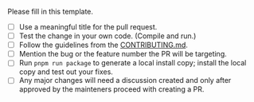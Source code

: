 Please fill in this template.

- [ ] Use a meaningful title for the pull request.
- [ ] Test the change in your own code. (Compile and run.)
- [ ] Follow the guidelines from the [CONTRIBUTING.md](https://github.com/PowerPlatformToolBox/desktop-app/CONTRIBUTING.md#pull-requests).
- [ ] Mention the bug or the feature number the PR will be targeting.
- [ ] Run `pnpm run package` to generate a local install copy; install the local copy and test out your fixes.
- [ ] Any major changes will need a discussion created and only after approved by the mainteners proceed with creating a PR.
